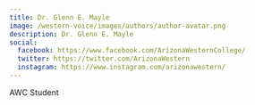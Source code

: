 ```yaml
---
title: Dr. Glenn E. Mayle
image: /western-voice/images/authors/author-avatar.png
description: Dr. Glenn E. Mayle
social:
  facebook: https://www.facebook.com/ArizonaWesternCollege/
  twitter: https://twitter.com/ArizonaWestern
  instagram: https://www.instagram.com/arizonawestern/
---
```


AWC Student